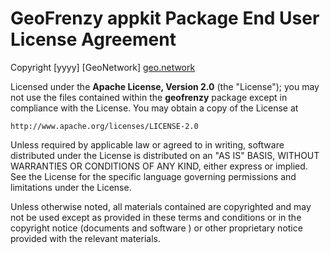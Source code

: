 # GeoFrenzy appkit Package End User License Agreement

Copyright [yyyy] [GeoNetwork]
[geo.network](http://geo.network)

Licensed under the **Apache License, Version 2.0** (the "License");
you may not use the files contained within the **geofrenzy** package except in compliance with the License.
You may obtain a copy of the License at

    http://www.apache.org/licenses/LICENSE-2.0

Unless required by applicable law or agreed to in writing, software
distributed under the License is distributed on an "AS IS" BASIS,
WITHOUT WARRANTIES OR CONDITIONS OF ANY KIND, either express or implied.
See the License for the specific language governing permissions and
limitations under the License.

Unless otherwise noted, all materials contained are copyrighted and may not
be used except as provided in these terms and conditions or in the copyright
notice (documents and software ) or other proprietary notice provided with
the relevant materials.


